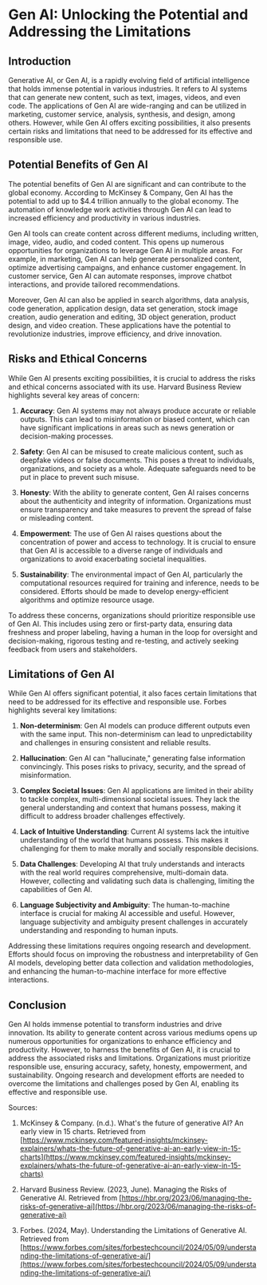 # Gen AI: Unlocking the Potential and Addressing the Limitations

## Introduction

Generative AI, or Gen AI, is a rapidly evolving field of artificial intelligence that holds immense potential in various industries. It refers to AI systems that can generate new content, such as text, images, videos, and even code. The applications of Gen AI are wide-ranging and can be utilized in marketing, customer service, analysis, synthesis, and design, among others. However, while Gen AI offers exciting possibilities, it also presents certain risks and limitations that need to be addressed for its effective and responsible use.

## Potential Benefits of Gen AI

The potential benefits of Gen AI are significant and can contribute to the global economy. According to McKinsey & Company, Gen AI has the potential to add up to $4.4 trillion annually to the global economy. The automation of knowledge work activities through Gen AI can lead to increased efficiency and productivity in various industries.

Gen AI tools can create content across different mediums, including written, image, video, audio, and coded content. This opens up numerous opportunities for organizations to leverage Gen AI in multiple areas. For example, in marketing, Gen AI can help generate personalized content, optimize advertising campaigns, and enhance customer engagement. In customer service, Gen AI can automate responses, improve chatbot interactions, and provide tailored recommendations.

Moreover, Gen AI can also be applied in search algorithms, data analysis, code generation, application design, data set generation, stock image creation, audio generation and editing, 3D object generation, product design, and video creation. These applications have the potential to revolutionize industries, improve efficiency, and drive innovation.

## Risks and Ethical Concerns

While Gen AI presents exciting possibilities, it is crucial to address the risks and ethical concerns associated with its use. Harvard Business Review highlights several key areas of concern:

1. **Accuracy**: Gen AI systems may not always produce accurate or reliable outputs. This can lead to misinformation or biased content, which can have significant implications in areas such as news generation or decision-making processes.

2. **Safety**: Gen AI can be misused to create malicious content, such as deepfake videos or false documents. This poses a threat to individuals, organizations, and society as a whole. Adequate safeguards need to be put in place to prevent such misuse.

3. **Honesty**: With the ability to generate content, Gen AI raises concerns about the authenticity and integrity of information. Organizations must ensure transparency and take measures to prevent the spread of false or misleading content.

4. **Empowerment**: The use of Gen AI raises questions about the concentration of power and access to technology. It is crucial to ensure that Gen AI is accessible to a diverse range of individuals and organizations to avoid exacerbating societal inequalities.

5. **Sustainability**: The environmental impact of Gen AI, particularly the computational resources required for training and inference, needs to be considered. Efforts should be made to develop energy-efficient algorithms and optimize resource usage.

To address these concerns, organizations should prioritize responsible use of Gen AI. This includes using zero or first-party data, ensuring data freshness and proper labeling, having a human in the loop for oversight and decision-making, rigorous testing and re-testing, and actively seeking feedback from users and stakeholders.

## Limitations of Gen AI

While Gen AI offers significant potential, it also faces certain limitations that need to be addressed for its effective and responsible use. Forbes highlights several key limitations:

1. **Non-determinism**: Gen AI models can produce different outputs even with the same input. This non-determinism can lead to unpredictability and challenges in ensuring consistent and reliable results.

2. **Hallucination**: Gen AI can "hallucinate," generating false information convincingly. This poses risks to privacy, security, and the spread of misinformation.

3. **Complex Societal Issues**: Gen AI applications are limited in their ability to tackle complex, multi-dimensional societal issues. They lack the general understanding and context that humans possess, making it difficult to address broader challenges effectively.

4. **Lack of Intuitive Understanding**: Current AI systems lack the intuitive understanding of the world that humans possess. This makes it challenging for them to make morally and socially responsible decisions.

5. **Data Challenges**: Developing AI that truly understands and interacts with the real world requires comprehensive, multi-domain data. However, collecting and validating such data is challenging, limiting the capabilities of Gen AI.

6. **Language Subjectivity and Ambiguity**: The human-to-machine interface is crucial for making AI accessible and useful. However, language subjectivity and ambiguity present challenges in accurately understanding and responding to human inputs.

Addressing these limitations requires ongoing research and development. Efforts should focus on improving the robustness and interpretability of Gen AI models, developing better data collection and validation methodologies, and enhancing the human-to-machine interface for more effective interactions.

## Conclusion

Gen AI holds immense potential to transform industries and drive innovation. Its ability to generate content across various mediums opens up numerous opportunities for organizations to enhance efficiency and productivity. However, to harness the benefits of Gen AI, it is crucial to address the associated risks and limitations. Organizations must prioritize responsible use, ensuring accuracy, safety, honesty, empowerment, and sustainability. Ongoing research and development efforts are needed to overcome the limitations and challenges posed by Gen AI, enabling its effective and responsible use.

Sources:

1. McKinsey & Company. (n.d.). What's the future of generative AI? An early view in 15 charts. Retrieved from [https://www.mckinsey.com/featured-insights/mckinsey-explainers/whats-the-future-of-generative-ai-an-early-view-in-15-charts](https://www.mckinsey.com/featured-insights/mckinsey-explainers/whats-the-future-of-generative-ai-an-early-view-in-15-charts)

2. Harvard Business Review. (2023, June). Managing the Risks of Generative AI. Retrieved from [https://hbr.org/2023/06/managing-the-risks-of-generative-ai](https://hbr.org/2023/06/managing-the-risks-of-generative-ai)

3. Forbes. (2024, May). Understanding the Limitations of Generative AI. Retrieved from [https://www.forbes.com/sites/forbestechcouncil/2024/05/09/understanding-the-limitations-of-generative-ai/](https://www.forbes.com/sites/forbestechcouncil/2024/05/09/understanding-the-limitations-of-generative-ai/)